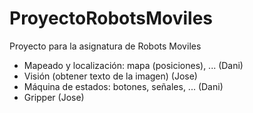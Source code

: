 # ProyectoRobotsMoviles
Proyecto para la asignatura de Robots Moviles

  - Mapeado y localización: mapa (posiciones), ... (Dani)
  - Visión (obtener texto de la imagen) (Jose)
  - Máquina de estados: botones, señales, ... (Dani)
  - Gripper (Jose)
